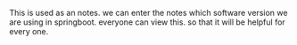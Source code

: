 This is used as an notes. 
we can enter the notes which software version we are using in springboot. 
everyone can view this. so that it will be helpful for every one. 
